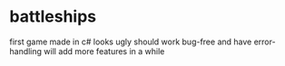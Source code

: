 # battleships
first game made in c#
looks ugly
should work bug-free and have error-handling
will add more features in a while

